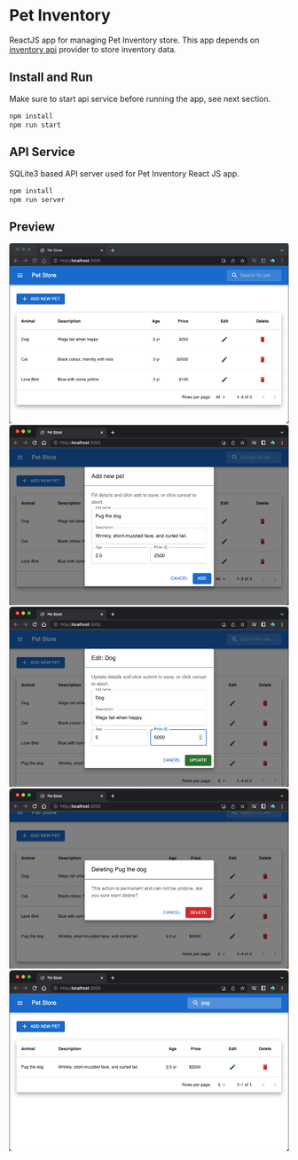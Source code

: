 # Pet Inventory

ReactJS app for managing Pet Inventory store. This app depends on
[inventory api](./server/index.js) provider to store inventory data.

## Install and Run

Make sure to start api service before running the app, see next section.

```shell
npm install
npm run start
```

## API Service

SQLite3 based API server used for Pet Inventory React JS app.

```shell
npm install
npm run server
```

## Preview

![](previews/preview_home.png) ![](previews/preview_add.png)
![](previews/preview_edit.png) ![](previews/preview_delete.png)
![](previews/preview_search.png)
